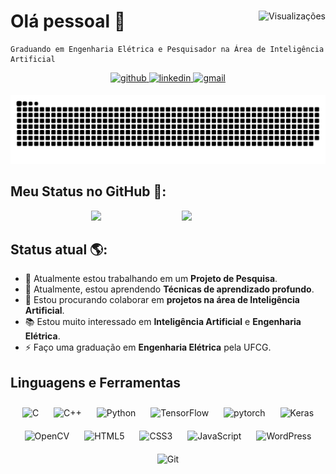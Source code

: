 <div>  
<img src="https://komarev.com/ghpvc/?username=Alyssonmach&label=Visualizações%20de%20Perfil&color=0e75b6&style=flat-square&color=red&link=https://www.github.com/Alyssonmach/" title="Visualizações de Perfil" align="right" alt="Visualizações"/>  
  
# Olá pessoal 👋
  
```
Graduando em Engenharia Elétrica e Pesquisador na Área de Inteligência Artificial
```

<div align="center">
<a href="https://github.com/Alyssonmach" target="_blank">
<img src=https://img.shields.io/badge/github-%2324292e.svg?&style=for-the-badge&logo=github&logoColor=white target="_blank" alt=github style="margin-bottom: 5px;" />
</a>
<a href="https://www.linkedin.com/in/alyssonmac" target="_blank">
<img src=https://img.shields.io/badge/linkedin-%231E77B5.svg?&style=for-the-badge&logo=linkedin&logoColor=white target="_blank" alt=linkedin style="margin-bottom: 5px;" />
</a> 
<a href="mailto:alysson.barbosa@ee.ufcg.edu.br" target="_blank">
<img src=https://img.shields.io/badge/-gmail-FF0000?style=for-the-badge&logo=gmail&logoColor=white target="_blank" alt=gmail style="margin-bottom: 5px;" />
</a> 
</div>  

![Snake animation](https://github.com/Alyssonmach/Alyssonmach/blob/output/github-contribution-grid-snake.svg)

## Meu Status no GitHub 📖:  
<div align="center">
<img height="180em" src="https://github-readme-stats.vercel.app/api?username=Alyssonmach&show_icons=true&theme=highcontrast&include_all_commits=true&count_private=true"/>
<img align='right' src="https://media.giphy.com/media/836HiJc7pgzy8iNXCn/giphy.gif" width="230" />
</div> 

## Status atual 🌎: 

- 🔭 Atualmente estou trabalhando em um **Projeto de Pesquisa**.
- 🌱 Atualmente, estou aprendendo **Técnicas de aprendizado profundo**. 
- 👯 Estou procurando colaborar em **projetos na área de Inteligência Artificial**.
- 📚 Estou muito interessado em **Inteligência Artificial** e **Engenharia Elétrica**.
- ⚡ Faço uma graduação em **Engenharia Elétrica** pela UFCG.

## Linguagens e Ferramentas    
<div align="center">  
<img style="margin: 10px" src="https://profilinator.rishav.dev/skills-assets/c-original.svg" alt="C" height="50" />
<img style="margin: 10px" src="https://profilinator.rishav.dev/skills-assets/cplusplus-original.svg" alt="C++" height="50" />  
<img style="margin: 10px" src="https://profilinator.rishav.dev/skills-assets/python-original.svg" alt="Python" height="50" />  
<img style="margin: 10px" src="https://profilinator.rishav.dev/skills-assets/tensorflow-icon.svg" alt="TensorFlow" height="50" />
<img style="margin: 10px" src="https://profilinator.rishav.dev/skills-assets/pytorch-icon.svg" alt="pytorch" height="50" />
<img style="margin: 10px" src="https://profilinator.rishav.dev/skills-assets/keras.png" alt="Keras" height="50" />
<img style="margin: 10px" src="https://profilinator.rishav.dev/skills-assets/opencv-icon.svg" alt="OpenCV" height="50" />  
<img style="margin: 10px" src="https://profilinator.rishav.dev/skills-assets/html5-original-wordmark.svg" alt="HTML5" height="50" />  
<img style="margin: 10px" src="https://profilinator.rishav.dev/skills-assets/css3-original-wordmark.svg" alt="CSS3" height="50" />  
<img style="margin: 10px" src="https://profilinator.rishav.dev/skills-assets/javascript-original.svg" alt="JavaScript" height="50" />  
<img style="margin: 10px" src="https://profilinator.rishav.dev/skills-assets/wordpress.png" alt="WordPress" height="50" />
<img style="margin: 10px" src="https://profilinator.rishav.dev/skills-assets/git-scm-icon.svg" alt="Git" height="50" />  
